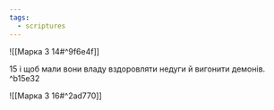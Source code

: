 ```yaml
---
tags:
  - scriptures
---
```


![[Марка 3 14#^9f6e4f]]

15 і щоб мали вони владу вздоровляти недуги й вигонити демонів. ^b15e32

![[Марка 3 16#^2ad770]]